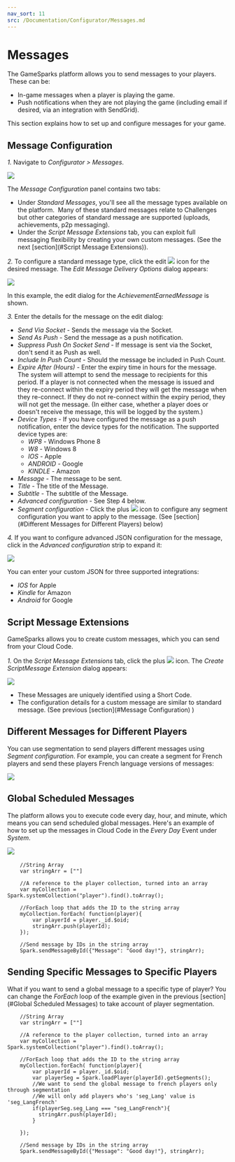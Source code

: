 ```yaml
---
nav_sort: 11
src: /Documentation/Configurator/Messages.md
---
```


# Messages

The GameSparks platform allows you to send messages to your players.  These can be:
* In-game messages when a player is playing the game.
* Push notifications when they are not playing the game (including email if desired, via an integration with SendGrid).

This section explains how to set up and configure messages for your game.

## Message Configuration

*1.* Navigate to *Configurator > Messages*.

![](img/Noti/6.png)

The *Message Configuration* panel contains two tabs:
* Under *Standard Messages*, you'll see all the message types available on the platform.  Many of these standard messages relate to Challenges but other categories of standard message are supported (uploads, achievements, p2p messaging).
* Under the *Script Message Extensions* tab, you can exploit full messaging flexibility by creating your own custom messages. (See the next [section](#Script Message Extensions)).



*2.* To configure a standard message type, click the edit ![](/img/fa/edit.png) icon for the desired message. The *Edit Message Delivery Options* dialog appears:

![](img/Noti/7.png)

In this example, the edit dialog for the *AchievementEarnedMessage* is shown.

*3.* Enter the details for the message on the edit dialog:

* *Send Via Socket* \- Sends the message via the Socket.
* *Send As Push* \- Send the message as a push notification.
* *Suppress Push On Socket Send* \- If message is sent via the Socket, don't send it as Push as well.
* *Include In Push Count* \- Should the message be included in Push Count.
* *Expire After (Hours)* \- Enter the expiry time in hours for the message. The system will attempt to send the message to recipients for this period. If a player is not connected when the message is issued and they re-connect within the expiry period they will get the message when they re-connect. If they do not re-connect within the expiry period, they will not get the message. (In either case, whether a player does or doesn't receive the message, this will be logged by the system.)
* *Device Types* - If you have configured the message as a push notification, enter the device types for the notification. The supported device types are:
  * *WP8* - Windows Phone 8
  * *W8* - Windows 8
  * *IOS* - Apple
  * *ANDROID* - Google
  * *KINDLE* - Amazon
* *Message* \- The message to be sent.
* *Title* \- The title of the Message.
* *Subtitle* \- The subtitle of the Message.
* *Advanced configuration* \- See Step 4 below.
* *Segment configuration* \- Click the plus ![](/img/fa/plus.png) icon to configure any segment configuration you want to apply to the message. (See [section](#Different Messages for Different Players) below)

*4.* If you want to configure advanced JSON configuration for the message, click in the *Advanced configuration* strip to expand it:

![](img/Noti/8.png)

You can enter your custom JSON for three supported integrations:
* *IOS* for Apple
* *Kindle* for Amazon
* *Android* for Google


## Script Message Extensions

GameSparks allows you to create custom messages, which you can send from your Cloud Code.

*1.* On the *Script Message Extensions* tab, click the plus ![](/img/fa/plus.png) icon. The *Create ScriptMessage Extension* dialog appears:

![](img/Noti/9.png)

* These Messages are uniquely identified using a Short Code.
* The configuration details for a custom message are similar to standard message. (See previous [section](#Message Configuration) )  

## Different Messages for Different Players

You can use segmentation to send players different messages using *Segment configuration*. For example, you can create a segment for French players and send these players French language versions of messages:

![](img/Noti/4.jpg)

## Global Scheduled Messages

The platform allows you to execute code every day, hour, and minute, which means you can send scheduled global messages. Here's an example of how to set up the messages in Cloud Code in the *Every Day* Event under *System*.  

![](img/Noti/5.jpg) 

```
    //String Array
    var stringArr = [""]

    //A reference to the player collection, turned into an array
    var myCollection = Spark.systemCollection("player").find().toArray();

    //ForEach loop that adds the ID to the string array
    myCollection.forEach( function(player){
        var playerId = player._id.$oid;
        stringArr.push(playerId);
    });

    //Send message by IDs in the string array
    Spark.sendMessageById({"Message": "Good day!"}, stringArr);
```

## Sending Specific Messages to Specific Players

What if you want to send a global message to a specific type of player? You can change the *ForEach* loop of the example given in the previous [section](#Global Scheduled Messages) to take account of player segmentation.  

```
    //String Array
    var stringArr = [""]

    //A reference to the player collection, turned into an array
    var myCollection = Spark.systemCollection("player").find().toArray();

    //ForEach loop that adds the ID to the string array
    myCollection.forEach( function(player){
        var playerId = player._id.$oid;
        var playerSeg = Spark.loadPlayer(playerId).getSegments();
        //We want to send the global message to french players only through segmentation
        //We will only add players who's 'seg_Lang' value is 'seg_LangFrench'
        if(playerSeg.seg_Lang === "seg_LangFrench"){
          stringArr.push(playerId);  
        }

    });

    //Send message by IDs in the string array
    Spark.sendMessageById({"Message": "Good day!"}, stringArr);

```
